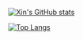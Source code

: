 [![Xin's GitHub stats](https://github-readme-stats.vercel.app/api?username=mactanxin&count_private=true)](https://github.com/anuraghazra/github-readme-stats)

[![Top Langs](https://github-readme-stats.vercel.app/api/top-langs/?username=mactanxin)](https://github.com/anuraghazra/github-readme-stats)
